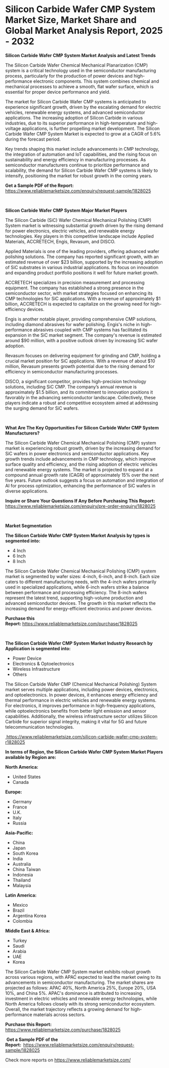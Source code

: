 <p><h1>Silicon Carbide Wafer CMP System Market Size, Market Share and Global Market Analysis Report, 2025 - 2032</h1></p><p><strong>Silicon Carbide Wafer CMP System Market Analysis and Latest Trends</strong></p>
<p><p>The Silicon Carbide Wafer Chemical Mechanical Planarization (CMP) system is a critical technology used in the semiconductor manufacturing process, particularly for the production of power devices and high-performance electronic components. This system combines chemical and mechanical processes to achieve a smooth, flat wafer surface, which is essential for proper device performance and yield.</p><p>The market for Silicon Carbide Wafer CMP systems is anticipated to experience significant growth, driven by the escalating demand for electric vehicles, renewable energy systems, and advanced semiconductor applications. The increasing adoption of Silicon Carbide in various industries, due to its superior performance in high-temperature and high-voltage applications, is further propelling market development. The Silicon Carbide Wafer CMP System Market is expected to grow at a CAGR of 5.6% during the forecast period. </p><p>Key trends shaping this market include advancements in CMP technology, the integration of automation and IoT capabilities, and the rising focus on sustainability and energy efficiency in manufacturing processes. As semiconductor manufacturers continue to prioritize performance and scalability, the demand for Silicon Carbide Wafer CMP systems is likely to intensify, positioning the market for robust growth in the coming years.</p></p>
<p><strong>Get a Sample PDF of the Report:&nbsp;</strong> <a href="https://www.reliablemarketsize.com/enquiry/request-sample/1828025?utm_campaign=2580&utm_medium=2&utm_source=Github&utm_content=ia&utm_term=28022025&utm_id=silicon-carbide-wafer-cmp-system">https://www.reliablemarketsize.com/enquiry/request-sample/1828025</a></p>
<p>&nbsp;</p>
<p><strong>Silicon Carbide Wafer CMP System Major Market Players</strong></p>
<p><p>The Silicon Carbide (SiC) Wafer Chemical Mechanical Polishing (CMP) System market is witnessing substantial growth driven by the rising demand for power electronics, electric vehicles, and renewable energy technologies. Key players in this competitive landscape include Applied Materials, ACCRETECH, Engis, Revasum, and DISCO.</p><p>Applied Materials is one of the leading providers, offering advanced wafer polishing solutions. The company has reported significant growth, with an estimated revenue of over $23 billion, supported by the increasing adoption of SiC substrates in various industrial applications. Its focus on innovation and expanding product portfolio positions it well for future market growth.</p><p>ACCRETECH specializes in precision measurement and processing equipment. The company has established a strong presence in the semiconductor sector, with market strategies focused on enhancing its CMP technologies for SiC applications. With a revenue of approximately $1 billion, ACCRETECH is expected to capitalize on the growing need for high-efficiency devices.</p><p>Engis is another notable player, providing comprehensive CMP solutions, including diamond abrasives for wafer polishing. Engis's niche in high-performance abrasives coupled with CMP systems has facilitated its expansion in the SiC market segment. The company's revenue is estimated around $90 million, with a positive outlook driven by increasing SiC wafer adoption.</p><p>Revasum focuses on delivering equipment for grinding and CMP, holding a crucial market position for SiC applications. With a revenue of about $10 million, Revasum presents growth potential due to the rising demand for efficiency in semiconductor manufacturing processes.</p><p>DISCO, a significant competitor, provides high-precision technology solutions, including SiC CMP. The company’s annual revenue is approximately $1.5 billion, and its commitment to innovation positions it favorably in the advancing semiconductor landscape. Collectively, these players indicate a robust and competitive ecosystem aimed at addressing the surging demand for SiC wafers.</p></p>
<p>&nbsp;</p>
<p><strong>What Are The Key Opportunities For Silicon Carbide Wafer CMP System Manufacturers?</strong></p>
<p><p>The Silicon Carbide Wafer Chemical Mechanical Polishing (CMP) system market is experiencing robust growth, driven by the increasing demand for SiC wafers in power electronics and semiconductor applications. Key growth trends include advancements in CMP technology, which improve surface quality and efficiency, and the rising adoption of electric vehicles and renewable energy systems. The market is projected to expand at a compound annual growth rate (CAGR) of approximately 15% over the next five years. Future outlook suggests a focus on automation and integration of AI for process optimization, enhancing the performance of SiC wafers in diverse applications.</p></p>
<p><strong>Inquire or Share Your Questions If Any Before Purchasing This Report:</strong> <a href="https://www.reliablemarketsize.com/enquiry/pre-order-enquiry/1828025?utm_campaign=2580&utm_medium=2&utm_source=Github&utm_content=ia&utm_term=28022025&utm_id=silicon-carbide-wafer-cmp-system">https://www.reliablemarketsize.com/enquiry/pre-order-enquiry/1828025</a></p>
<p>&nbsp;</p>
<p><strong>Market Segmentation</strong></p>
<p><strong>The Silicon Carbide Wafer CMP System Market Analysis by types is segmented into:</strong></p>
<p><ul><li>4 Inch</li><li>6 Inch</li><li>8 Inch</li></ul></p>
<p><p>The Silicon Carbide Wafer Chemical Mechanical Polishing (CMP) system market is segmented by wafer sizes: 4-inch, 6-inch, and 8-inch. Each size caters to different manufacturing needs, with the 4-inch wafers primarily used in specialized applications, while 6-inch wafers strike a balance between performance and processing efficiency. The 8-inch wafers represent the latest trend, supporting high-volume production and advanced semiconductor devices. The growth in this market reflects the increasing demand for energy-efficient electronics and power devices.</p></p>
<p><strong>Purchase this Report:&nbsp;</strong><a href="https://www.reliablemarketsize.com/purchase/1828025?utm_campaign=2580&utm_medium=2&utm_source=Github&utm_content=ia&utm_term=28022025&utm_id=silicon-carbide-wafer-cmp-system">https://www.reliablemarketsize.com/purchase/1828025</a></p>
<p>&nbsp;</p>
<p><strong>The Silicon Carbide Wafer CMP System Market Industry Research by Application is segmented into:</strong></p>
<p><ul><li>Power Device</li><li>Electronics & Optoelectronics</li><li>Wireless Infrastructure</li><li>Others</li></ul></p>
<p><p>The Silicon Carbide Wafer CMP (Chemical Mechanical Polishing) System market serves multiple applications, including power devices, electronics, and optoelectronics. In power devices, it enhances energy efficiency and thermal performance in electric vehicles and renewable energy systems. For electronics, it improves performance in high-frequency applications, while optoelectronics benefits from better light emission and sensor capabilities. Additionally, the wireless infrastructure sector utilizes Silicon Carbide for superior signal integrity, making it vital for 5G and future telecommunication technologies.</p></p>
<p><a href="https://www.reliablemarketsize.com/silicon-carbide-wafer-cmp-system-r1828025?utm_campaign=2580&utm_medium=2&utm_source=Github&utm_content=ia&utm_term=28022025&utm_id=silicon-carbide-wafer-cmp-system">&nbsp;https://www.reliablemarketsize.com/silicon-carbide-wafer-cmp-system-r1828025</a></p>
<p><strong>In terms of Region, the Silicon Carbide Wafer CMP System Market Players available by Region are:</strong></p>
<p>
    <p> <strong> North America: </strong>
        <ul>
            <li>United States</li>
            <li>Canada</li>
        </ul>
        </p> 
    <p> <strong> Europe: </strong>
        <ul>
            <li>Germany</li>
            <li>France</li>
            <li>U.K.</li>
            <li>Italy</li>
            <li>Russia</li>
        </ul>
        </p> 
    <p> <strong> Asia-Pacific: </strong>
        <ul>
            <li>China</li>
            <li>Japan</li>
            <li>South Korea</li>
            <li>India</li>
            <li>Australia</li>
            <li>China Taiwan</li>
            <li>Indonesia</li>
            <li>Thailand</li>
            <li>Malaysia</li>
        </ul>
        </p> 
    <p> <strong> Latin America: </strong>
        <ul>
            <li>Mexico</li>
            <li>Brazil</li>
            <li>Argentina Korea</li>
            <li>Colombia</li>
        </ul>
        </p> 
    <p> <strong> Middle East & Africa: </strong>
        <ul>
            <li>Turkey</li>
            <li>Saudi</li>
            <li>Arabia</li>
            <li>UAE</li>
            <li>Korea</li>
        </ul>
    </p>
    </p>
<p><p>The Silicon Carbide Wafer CMP System market exhibits robust growth across various regions, with APAC expected to lead the market owing to its advancements in semiconductor manufacturing. The market shares are projected as follows: APAC 40%, North America 25%, Europe 20%, USA 10%, and China 5%. APAC's dominance is attributed to increasing investment in electric vehicles and renewable energy technologies, while North America follows closely with its strong semiconductor ecosystem. Overall, the market trajectory reflects a growing demand for high-performance materials across sectors.</p></p>
<p><strong>Purchase this Report: </strong><a href="https://www.reliablemarketsize.com/purchase/1828025?utm_campaign=2580&utm_medium=2&utm_source=Github&utm_content=ia&utm_term=28022025&utm_id=silicon-carbide-wafer-cmp-system">https://www.reliablemarketsize.com/purchase/1828025</a></p>
<p>&nbsp;<strong>Get a Sample PDF of the Report:&nbsp;&nbsp;</strong><a href="https://www.reliablemarketsize.com/enquiry/request-sample/1828025?utm_campaign=2580&utm_medium=2&utm_source=Github&utm_content=ia&utm_term=28022025&utm_id=silicon-carbide-wafer-cmp-system">https://www.reliablemarketsize.com/enquiry/request-sample/1828025</a></p>
<p><strong></strong></p>
<p>Check more reports on <a href="https://www.reliablemarketsize.com/?utm_campaign=2580&utm_medium=2&utm_source=Github&utm_content=ia&utm_term=28022025&utm_id=silicon-carbide-wafer-cmp-system">https://www.reliablemarketsize.com/</a></p>